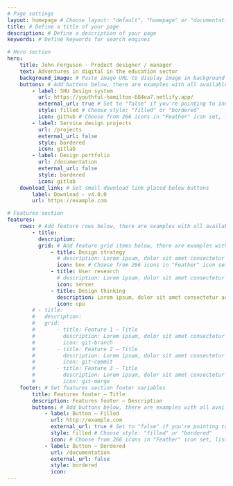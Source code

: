 ```yaml
---
# Page settings
layout: homepage # Choose layout: "default", "homepage" or "documentation-archive"
title: # Define a title of your page
description: # Define a description of your page
keywords: # Define keywords for search engines

# Hero section
hero:
    title: John Ferguson - Product designer / manager
    text: Adventures in digital in the education sector
    background_image: # Paste image URL to display image in background of hero section
    buttons: # Add buttons below, there are examples with all available options
        - label: SHU Design system
          url: https://youthful-hamilton-684ea7.netlify.app/
          external_url: true # Set to "false" if you're pointing to inner page
          style: filled # Choose style: "filled" or "bordered"
          icon: github # Choose from 266 icons in "Feather" icon set, list of all icons is available here - https://feathericons.com
        - label: Service design projects
          url: /projects
          external_url: false
          style: bordered
          icon: gitlab
        - label: Design portfolio
          url: /documentation
          external_url: false
          style: bordered
          icon: gitlab
    download_link: # Set small download link placed below buttons
        label: Download — v4.0.0
        url: https://example.com

# Features section
features:
    rows: # Add feature rows below, there are examples with all available options
        - title: 
          description: 
          grid: # Add feature grid items below, there are examples with all available options
              - title: Design strategy
                # description: Lorem ipsum, dolor sit amet consectetur adipisicing elit. Provident iste voluptas sunt eligendi sit dolorem blanditiis nostrum, fuga ducimus enim? Ut temporibus.
                icon: box # Choose from 266 icons in "Feather" icon set, list of all icons is available here - https://feathericons.com
              - title: User research
                # description: Lorem ipsum, dolor sit amet consectetur adipisicing elit. Provident iste voluptas sunt eligendi sit dolorem blanditiis nostrum, fuga ducimus enim? Ut temporibus.
                icon: server
              - title: Design thinking
                description: Lorem ipsum, dolor sit amet consectetur adipisicing elit. Provident iste voluptas sunt eligendi sit dolorem blanditiis nostrum, fuga ducimus enim? Ut temporibus.
                icon: cpu
        # - title: 
        #   description: 
        #   grid:
        #       - title: Feature 1 — Title
        #         description: Lorem ipsum, dolor sit amet consectetur adipisicing elit. Provident iste voluptas sunt eligendi sit dolorem blanditiis nostrum, fuga ducimus enim? Ut temporibus.
        #         icon: git-branch
        #       - title: Feature 2 — Title
        #         description: Lorem ipsum, dolor sit amet consectetur adipisicing elit. Provident iste voluptas sunt eligendi sit dolorem blanditiis nostrum, fuga ducimus enim? Ut temporibus.
        #         icon: git-commit
        #       - title: Feature 3 — Title
        #         description: Lorem ipsum, dolor sit amet consectetur adipisicing elit. Provident iste voluptas sunt eligendi sit dolorem blanditiis nostrum, fuga ducimus enim? Ut temporibus.
        #         icon: git-merge
    footer: # Set features section footer variables
        title: Features footer — Title
        description: Features footer — Description
        buttons: # Add buttons below, there are examples with all available options
            - label: Button — Filled
              url: http://example.com
              external_url: true # Set to "false" if you're pointing to inner page
              style: filled # Choose style: "filled" or "bordered"
              icon: # Choose from 266 icons in "Feather" icon set, list of all icons is available here - https://feathericons.com
            - label: Button — Bordered
              url: /documentation
              external_url: false
              style: bordered
              icon:
---
```

